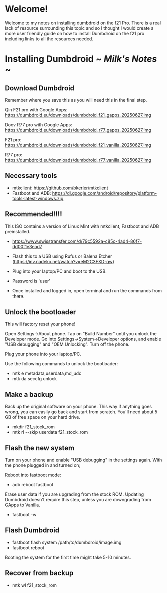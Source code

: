 Welcome!
============
Welcome to my notes on installing dumbdroid on the f21 Pro. There is a real lack of resource surrounding this topic and so I thought I would create a more user friendly guide on how to install Dumbdroid on the f21 pro including links to all the resources needed.


Installing Dumbdroid ~ _Milk's Notes_ ~
============

Download Dumbdroid
------------------
Remember where you save this as you will need this in the final step.

Qin F21 pro with Google Apps: https://dumbdroid.eu/downloads/dumbdroid_f21_gapps_20250627.img

Doov R77 pro with Google Apps: https://dumbdroid.eu/downloads/dumbdroid_r77_gapps_20250627.img

F21 pro: https://dumbdroid.eu/downloads/dumbdroid_f21_vanilla_20250627.img

R77 pro: https://dumbdroid.eu/downloads/dumbdroid_r77_vanilla_20250627.img

Necessary tools
---------------

* mtkclient: https://github.com/bkerler/mtkclient
* Fastboot and ADB: https://dl.google.com/android/repository/platform-tools-latest-windows.zip

Recommended!!!!
---------------
This ISO contains a version of Linux Mint with mtkclient, Fastboot and ADB preinstalled.
* https://www.swisstransfer.com/d/79c5592a-c85c-4ad4-86f7-dd00f1e3ead7

* Flash this to a USB using Rufus or Balena Etcher (https://inv.nadeko.net/watch?v=eM2C3FXD-qw)
* Plug into your laptop/PC and boot to the USB. 
* Password is 'user'
* Once installed and logged in, open terminal and run the commands from there.


Unlock the bootloader
---------------------

This will factory reset your phone!

Open Settings->About phone. Tap on "Build Number" until you unlock the Developer mode. Go into Settings->System->Developer options, and enable "USB debugging" and "OEM Unlocking". Turn off the phone.

Plug your phone into your laptop/PC.

Use the following commands to unlock the bootloader: 

* mtk e metadata,userdata,md_udc
* mtk da seccfg unlock

Make a backup
-------------

Back up the original software on your phone. 
This way if anything goes wrong, you can easily go back and start from scratch. You'll need about 5 GB of free space on your hard drive.

* mkdir f21_stock_rom
* mtk rl --skip userdata f21_stock_rom

Flash the new system
--------------------

Turn on your phone and enable "USB debugging" in the settings again. With the phone plugged in and turned on;

Reboot into fastboot mode:

* adb reboot fastboot

Erase user data if you are upgrading from the stock ROM. Updating Dumbdroid doesn't require this step, unless you are downgrading from GApps to Vanilla.

* fastboot -w


Flash Dumbdroid
--------------------

  * fastboot flash system /path/to/dumbdroid/image.img
  * fastboot reboot

Booting the system for the first time might take 5-10 minutes.

Recover from backup
-------------------
* mtk wl f21_stock_rom
